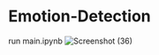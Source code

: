 # Emotion-Detection
run main.ipynb
![Screenshot (36)](https://user-images.githubusercontent.com/91932130/146725467-fb17aee2-467e-4d9a-bae8-e076ca5befb6.png)
